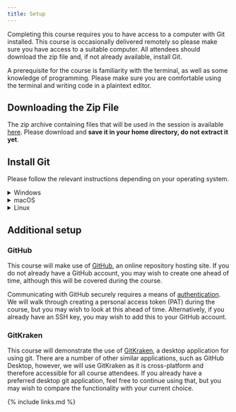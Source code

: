 ```yaml
---
title: Setup
---
```


Completing this course requires you to have access to a computer with Git
installed. This course is occasionally delivered remotely so please make sure
you have access to a suitable computer. All attendees should download the zip
file and, if not already available, install Git.

A prerequisite for the course is familiarity with the terminal, as well as some
knowledge of programming. Please make sure you are comfortable using the terminal
and writing code in a plaintext editor.

## Downloading the Zip File

The zip archive containing files that will be used in the session is available
[here](code/recipe.zip). Please download and **save it in your home directory,
do not extract it yet**.

## Install Git

Please follow the relevant instructions depending on your operating system.

<details>
  <summary>Windows</summary>

  1. Download the Git for Windows [installer](https://git-for-windows.github.io/).
  1. Run the installer and follow the steps below:
     1. Click on "Next" four times (two times if you've previously installed Git). You don't need to change anything in the Information, location, components, and start menu screens.
     1. From the dropdown menu select "Use the nano editor by default" and click on "Next".
     1. Select “Override the default branch name for new repositories” and use inclusive terms like “main” (Refer: [The new Git default branch name(https://about.gitlab.com/blog/2021/03/10/new-git-default-branch-name/))
     1. Ensure that "Git from the command line and also from 3rd-party software" is selected and click on "Next". (If you don't do this Git Bash will not work properly, requiring you to remove the Git Bash installation, re-run the installer and to select the "Git from the command line and also from 3rd-party software" option.)
     1. Ensure that "Use bundled OpenSSH" is selected and click on "Next".
     1. Ensure that "Use the native Windows Secure Channel library" is selected and click on "Next".
     1. Ensure that "Checkout Windows-style, commit Unix-style line endings" is selected and click on "Next".
     1. Ensure that "Use Windows' default console window" is selected and click on "Next".
     1. Ensure that “Fast-forward or merge” is selected and click on "Next".
     1. Ensure that “Git Credential Manager” is selected and click on "Next".
     1. Ensure that "Enable file system caching" is selected and click on "Next".
     1. Ensure to select “Enable experimental built-in file system monitor” and click on "Install".
     1. Click on "Finish".
  1. If your "HOME" environment variable is not set (or you don't know what this is):
     1. Open command prompt (Open Start Menu then type `cmd` and press [Enter])
     1. Type the following line into the command prompt window exactly as shown: `setx HOME "%USERPROFILE%"`
     1. Press [Enter], you should see `SUCCESS: Specified value was saved`.
     1. Quit command prompt by typing `exit` then pressing [Enter]

  This will provide you with both Git and Bash via the program Git Bash. You
  should be able to launch Git Bash from the Start Menu. Within the window that
  launches enter the command `git --version` and press enter. You should see
  output similar to that below:
  ```
  git version 2.40.0.windows-1
  ```
</details>

<details>
  <summary>macOS</summary>

  Apple provide a suite of UNIX-style command line tools that includes git. Install
  them by opening the "Terminal" app and running:

  ```bash
  $ xcode-select --install
  xcode-select: note: install requested for command line developer tools
  ```

  This will open a dialog that asks for your confirmation to install the tools. If
  it does not open a dialog, it may be because it is already installed (the error
  message will be clear).

  To check the installation was successful open the "Terminal" app. In the window
  that launches enter the command `git --version` and press enter. You should see
  output similar to that below:
  ```
  git version 2.37.1 (Apple Git-137.1)
  ```

  **If the above does not work**, you may have and older version of macOS.
  Try the following: install Git for Mac by downloading and running the
  most recent "mavericks" installer from [this list][installer-list]. Because this
  installer is not signed by the developer, you may have to right click (control
  click) on the .pkg file, click Open, and click Open on the pop up window. After
  installing Git, there will not be anything in your `/Applications` folder, as
  Git is a command line program. **For older versions of OS X (10.5-10.8)** use
  the most recent available installer labelled "snow-leopard" [available
  here][snow-leopard].

  [installer-list]: http://sourceforge.net/projects/git-osx-installer/files/
  [snow-leopard]: http://sourceforge.net/projects/git-osx-installer/files/
</details>

<details>
  <summary>Linux</summary>

  If Git is not already available on your machine you can try to install it via
  your distribution's package manager. For Debian/Ubuntu run `sudo apt-get install
  git` and for Fedora run `sudo dnf install git`.

  To check the installation was successful open a new terminal. In the window that
  launches enter the command `git --version` and press enter. You should see
  output similar to the below:
  ```
  git version 2.40.0
  ```
</details>

## Additional setup

### GitHub

This course will make use of [GitHub](https://github.com), an online repository hosting 
site. If you do not already have a GitHub account, you may wish to create one ahead of
time, although this will be covered during the course.

Communicating with GitHub securely requires a means of 
[authentication](https://docs.github.com/en/authentication). We will walk through
creating a personal access token (PAT) during the course, but you may wish to look at
this ahead of time. Alternatively, if you already have an SSH key, you may wish to add
this to your GitHub account. 

### GitKraken

This course will demonstrate the use of [GitKraken](https://gitkraken.com/), a desktop
application for using git. There are a number of other similar applications, such as 
GitHub Desktop, however, we will use GitKraken as it is cross-platform and therefore
accessible for all course attendees. If you already have a preferred desktop git 
application, feel free to continue using that, but you may wish to compare the 
functionality with your current choice.

{% include links.md %}
